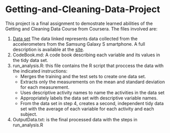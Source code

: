# Getting-and-Cleaning-Data-Project
This project is a final assignment to demostrate learned abilities of the Getting and Cleaning Data Course from Coursera. The files involved are:

1. [Data set](https://d396qusza40orc.cloudfront.net/getdata%2Fprojectfiles%2FUCI%20HAR%20Dataset.zip) The data linked represents data collected from the accelerometers from the Samsung Galaxy S smartphone. A full description is available at the [site](http://archive.ics.uci.edu/ml/datasets/Human+Activity+Recognition+Using+Smartphones).
2. CodeBook.md: A code book describing each variable and its values in the tidy data set.
3. run_analysis.R:  this file contains the R script that proccess the data with the indicated instructions:
	* Merges the training and the test sets to create one data set.
	* Extracts only the measurements on the mean and standard deviation for each measurement.
	* Uses descriptive activity names to name the activities in the data set
	* Appropriately labels the data set with descriptive variable names.
	* From the data set in step 4, creates a second, independent tidy data set with the average of each variable for each activity and each subject.
4. OutputData.txt: is the final processed data with the steps in run_analysis.R
